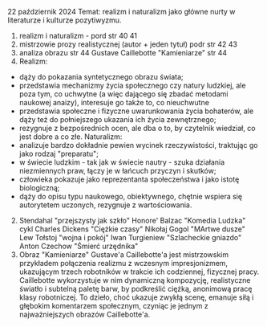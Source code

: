 22 październik 2024
Temat: realizm i naturalizm jako główne nurty w literaturze i kulturze pozytiwyzmu.
1. realizm i naturalizm - pord str 40 41 
2. mistrzowie prozy realistycznej (autor + jeden tytuł) podr str 42 43
3. analiza obrazu str 44 Gustave Caillebotte "Kamieniarze" str 44
1. Realizm: 
- dąży do pokazania syntetycznego obrazu świata;
- przedstawia mechanizmy życia społecznego czy natury ludzkiej, ale poza tym, co uchwytne (a więc dającego się zbadać metodami naukowej anaizy), interesuje go także to, co nieuchwutne
- przedstawia społeczne i fizyczne uwarunkowania życia bohaterów, ale dąży też do połniejszego ukazania ich życia zewnętrznego; 
- rezygnuje z bezpośrednich ocen, ale dba o to, by czytelnik wiedział, co jest dobre a co złe.
Naturalizm: 
- analizuje bardzo dokładnie pewien wycinek rzeczywistości, traktując go jako rodzaj "preparatu";
- w świecie ludzkim - tak jak w świecie nautry - szuka działania niezmiennych praw, łączy je w łańcuch przyczyn i skutków; 
- człowieka pokazuje jako reprezentanta społeczeństwa i jako istotę biologiczną; 
- dąży do opisu typu naukowego, obiektywnego, chętnie wspiera się autorytetem uczonych, rezygnuje z wartościowania. 
2. Stendahal "przejszysty jak szkło" 
Honore' Balzac "Komedia Ludzka" cykl
Charles Dickens "Ciężkie czasy"
Nikołaj Gogol "MArtwe dusze"
Lew Tołstoj "wojna i pokój" 
Iwan Turgieniew "Szlacheckie gniazdo"
Anton Czechow "Śmierć urzędnika"
3. Obraz "Kamieniarze" Gustave'a Caillebotte'a jest mistrzowskim przykładem połączenia realizmu z wczesnym impresjonizmem, ukazującym trzech robotników w trakcie ich codziennej, fizycznej pracy. Caillebotte wykorzystuje w nim dynamiczną kompozycję, realistyczne światło i subtelną paletę barw, by podkreślić ciężką, anonimową pracę klasy robotniczej. To dzieło, choć ukazuje zwykłą scenę, emanuje siłą i głębokim komentarzem społecznym, czyniąc je jednym z najważniejszych obrazów Caillebotte'a.
